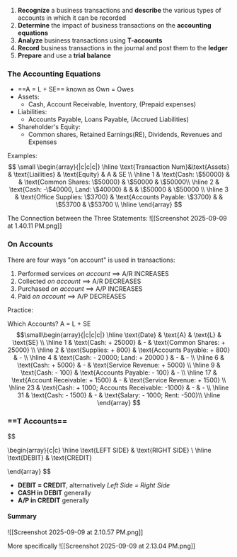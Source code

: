 1) **Recognize** a business transactions and **describe** the various types of accounts in which it can be recorded
2) **Determine** the impact of business transactions on the **accounting equations** 
3) **Analyze** business transactions using **T-accounts**
4) **Record** business transactions in the journal and post them to the **ledger**
5) **Prepare** and use a **trial balance**

### The Accounting Equations
- ==A = L + SE== known as Own = Owes
- Assets:
	- Cash, Account Receivable, Inventory, (Prepaid expenses)
- Liabilities:
	- Accounts Payable, Loans Payable, (Accrued Liabilities)
- Shareholder's Equity:
	- Common shares, Retained Earnings(RE), Dividends, Revenues and Expenses

Examples:
$$
\small \begin{array}{|c|c|c|} \hline
\text{Transaction Num}&\text{Assets} & \text{Liailities} & \text{Equity} & A & SE \\
\hline 1 & \text{Cash: \$50000} &  & \text{Common Shares: \$50000} &  \$50000 & \$50000\\
\hline 2 & \text{Cash: -\$40000, Land: \$40000} & & & \$50000 & \$50000 \\
\hline 3 & \text{Office Supplies: \$3700} & \text{Accounts Payable: \$3700} & & \$53700 & \$53700 \\
\hline
\end{array}  
$$

The Connection between the Three Statements:
![[Screenshot 2025-09-09 at 1.40.11 PM.png]]
### On Accounts
There are four ways "on account" is used in transactions:
1) Performed services *on account* $\implies$ A/R INCREASES
2) Collected *on account* $\implies$ A/R DECREASES
3) Purchased *on account* $\implies$ A/P INCREASES
4) Paid *on account* $\implies$ A/P DECREASES


Practice:

Which Accounts? A = L + SE
$$\small\begin{array}{|c|c|c|}
\hline \text{Date} & \text{A} & \text{L} & \text{SE} \\
\hline 1 & \text{Cash: + 25000} & - & \text{Common Shares: + 25000}  \\
\hline 2 & \text{Supplies: + 800} & \text{Accounts Payable: + 800} & - \\
\hline 4 & \text{Cash: - 20000; Land: + 20000 } & - & - \\
\hline 6 & \text{Cash: + 5000} & - & \text{Service Revenue: + 5000} \\
\hline 9 & \text{Cash: - 100} & \text{Accounts Payable: - 100} & - \\
\hline 17 & \text{Account Receivable: + 1500} & - & \text{Service Revenue: + 1500} \\
\hline 23 & \text{Cash: + 1000; Accounts Receivable: -1000} & - & - \\
\hline 31 & \text{Cash: - 1500} & - & \text{Salary: - 1000; Rent: -500}\\
\hline
\end{array}
$$


### ==T Accounts==

$$

\begin{array}{c|c} 
\hline \text{LEFT SIDE} & \text{RIGHT SIDE} \\
\hline \text{DEBIT} & \text{CREDIT}

\end{array}
$$

- **DEBIT = CREDIT**, alternatively *Left Side = Right Side*
- **CASH in DEBIT** generally
- **A/P in CREDIT** generally

#### Summary

![[Screenshot 2025-09-09 at 2.10.57 PM.png]]

More specifically
![[Screenshot 2025-09-09 at 2.13.04 PM.png]]


